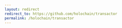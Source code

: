 ```yaml
---
layout: redirect
redirect_to: https://github.com/holochain/transactor
permalink: /holochain/transactor
---
```

